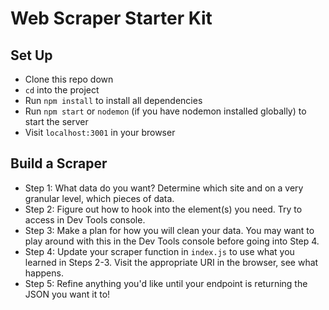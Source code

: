 # Web Scraper Starter Kit

## Set Up

- Clone this repo down
- `cd` into the project
- Run `npm install` to install all dependencies
- Run `npm start` or `nodemon` (if you have nodemon installed globally) to start the server
- Visit `localhost:3001` in your browser

## Build a Scraper

- Step 1: What data do you want? Determine which site and on a very granular level, which pieces of data.
- Step 2: Figure out how to hook into the element(s) you need. Try to access in Dev Tools console.
- Step 3: Make a plan for how you will clean your data. You may want to play around with this in the Dev Tools console before going into Step 4.
- Step 4: Update your scraper function in `index.js` to use what you learned in Steps 2-3. Visit the appropriate URI in the browser, see what happens.
- Step 5: Refine anything you'd like until your endpoint is returning the JSON you want it to! 
